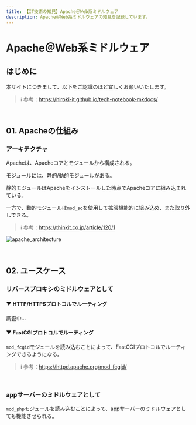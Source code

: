 ```yaml
---
title: 【IT技術の知見】Apache＠Web系ミドルウェア
description: Apache＠Web系ミドルウェアの知見を記録しています。
---
```


# Apache＠Web系ミドルウェア

## はじめに

本サイトにつきまして、以下をご認識のほど宜しくお願いいたします。



> ℹ️ 参考：https://hiroki-it.github.io/tech-notebook-mkdocs/

<br>

## 01. Apacheの仕組み

### アーキテクチャ

Apacheは、Apacheコアとモジュールから構成される。

モジュールには、静的/動的モジュールがある。

静的モジュールはApacheをインストールした時点でApacheコアに組み込まれている。

一方で、動的モジュールは```mod_so```を使用して拡張機能的に組み込め、また取り外しできる。



> ℹ️ 参考：https://thinkit.co.jp/article/120/1

![apache_architecture](https://raw.githubusercontent.com/hiroki-it/tech-notebook/master/images/apache_architecture.png)

<br>

## 02. ユースケース

### リバースプロキシのミドルウェアとして

#### ▼ HTTP/HTTPSプロトコルでルーティング

調査中...

#### ▼ FastCGIプロトコルでルーティング

```mod_fcgid```モジュールを読み込むことによって、FastCGIプロトコルでルーティングできるようになる。



> ℹ️ 参考：https://httpd.apache.org/mod_fcgid/

<br>

### appサーバーのミドルウェアとして

```mod_php```モジュールを読み込むことによって、appサーバーのミドルウェアとしても機能させられる。



<br>
